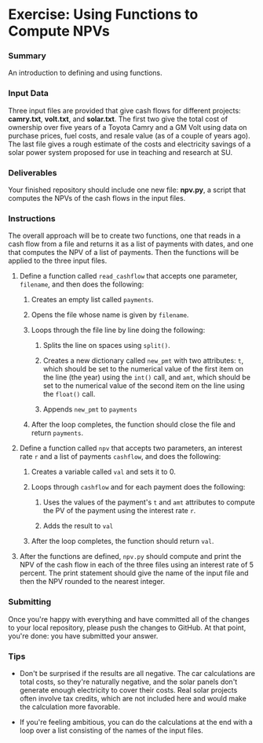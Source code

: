 # Exercise: Using Functions to Compute NPVs

### Summary

An introduction to defining and using functions.

### Input Data

Three input files are provided that give cash flows for different
projects: **camry.txt**, **volt.txt**, and **solar.txt**. The first
two give the total cost of ownership over five years of a Toyota
Camry and a GM Volt using data on purchase prices, fuel costs, and resale
value (as of a couple of years ago). The last file gives a rough estimate
of the costs and electricity savings of a solar power system proposed for
use in teaching and research at SU.

### Deliverables

Your finished repository should include one new file: **npv.py**, a script
that computes the NPVs of the cash flows in the input files.

### Instructions

The overall approach will be to create two functions, one that reads in
a cash flow from a file and returns it as a list of payments with dates,
and one that computes the NPV of a list of payments. Then the functions
will be applied to the three input files.

1. Define a function called `read_cashflow` that accepts one parameter,
`filename`, and then does the following:

    1. Creates an empty list called `payments`.

    1. Opens the file whose name is given by `filename`.

    1. Loops through the file line by line doing the following:

        1. Splits the line on spaces using `split()`.

        1. Creates a new dictionary called `new_pmt` with two attributes:
        `t`, which should be set to the numerical value of the first item
        on the line (the year) using the `int()` call, and `amt`, which
        should be set to the numerical value of the second item on the line
        using the `float()` call.

        1. Appends `new_pmt` to `payments`

    1. After the loop completes, the function should close the file and
    return `payments`.

1. Define a function called `npv` that accepts two parameters, an interest
rate `r` and a list of payments `cashflow`, and does the following:

    1. Creates a variable called `val` and sets it to 0.

    1. Loops through `cashflow` and for each payment does the following:

        1. Uses the values of the payment's `t` and `amt` attributes
        to compute the PV of the payment using the interest rate `r`.

        1. Adds the result to `val`

    1. After the loop completes, the function should return `val`.

1. After the functions are defined, `npv.py` should compute and print the
NPV of the cash flow in each of the three files using an interest rate of
5 percent. The print statement should give the name of the input file and
then the NPV rounded to the nearest integer.

### Submitting

Once you're happy with everything and have committed all of the changes to
your local repository, please push the changes to GitHub. At that point,
you're done: you have submitted your answer.

### Tips

+ Don't be surprised if the results are all negative. The car calculations
are total costs, so they're naturally negative, and the solar panels don't
generate enough electricity to cover their costs. Real solar projects often
involve tax credits, which are not included here and would make the
calculation more favorable.

+ If you're feeling ambitious, you can do the calculations at the end with
a loop over a list consisting of the names of the input files.

